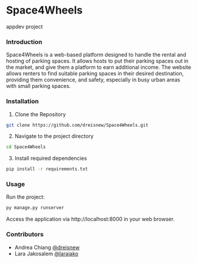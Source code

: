 # Space4Wheels
 appdev project

### **Introduction**

Space4Wheels is a web-based platform designed to handle the rental and hosting of parking spaces. It allows hosts to put their parking spaces out in the market, and give them a platform to earn additional income. The website allows renters to find suitable parking spaces in their desired destination, providing them convenience, and safety, especially in busy urban areas with small parking spaces. 

### **Installation**

1. Clone the Repository
```bash 
git clone https://github.com/dreisnew/Space4Wheels.git
```

2. Navigate to the project directory
```bash 
cd Space4Wheels
```

3. Install required dependencies
```bash
pip install -r requirements.txt
```

### **Usage**
Run the project:
```bash
py manage.py runserver
```

Access the application via http://localhost:8000 in your web browser. 

### **Contributors**

- Andrea Chiang [@dreisnew](https://github.com/dreisnew)
- Lara Jakosalem [@larajako](https://github.com/larajako)